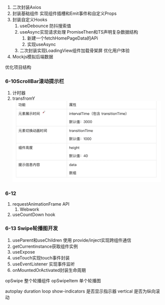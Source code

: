 1. 二次封装Axios
2. 封装基础组件 实现组件插槽和Emit事件和自定义Props
3. 封装自定义Hooks
    1. useDebounce 防抖搜索值
    2. useAsync实现请求处理 PromiseThen和TS声明复杂数据结构
        1. 新建一个fetchHomePageData的APi
        2. 实现useAsync
    3. 二次封装实现LoadingView组件加载骨架屏 优化用户体验
4. Mockjs模拟后端数据

优化项目结构

### 6-10ScrollBar滚动提示栏

1. 计时器
2. transfromY
   ![alt text](image-2.png)

### 6-12

1. requestAnimationFrame API
    1. Webwork
2. useCountDown hook

### 6-13 Swipe轮播图开发

1. useParent和useChildren 使用 provide/inject实现跨组件通信
2. getCurrentinstance获取组件实例
3. useExpose
4. useTouch实现touch事件封装
5. useEventListener 实现事件监听
6. onMountedOrActivated封装生命周期

opSwipe 整个轮播组件
opSwipeItem 单个轮播图

autoplay
duration
loop
show-indicators 是否显示指示器
vertical 是否为纵向滚动
